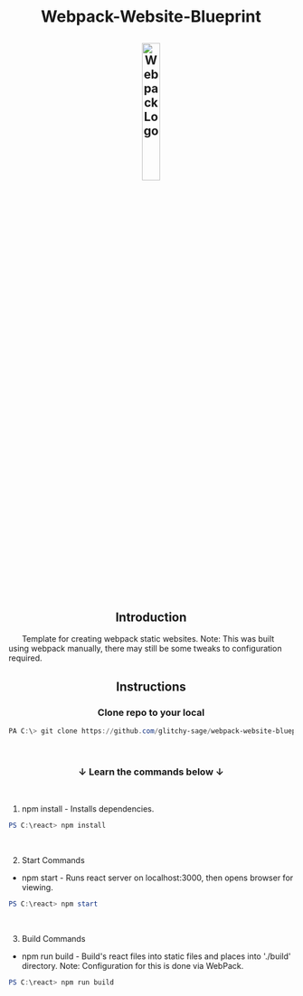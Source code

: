<h1 align="center">Webpack-Website-Blueprint</h1>
<h2 align="center">
    <img src="./static/favicon.ico" title="Webpack Logo" alt="Webpack Logo" style="width: 25%; height: auto;"/>
</h2>

<h2 align="center">Introduction</h2>

&nbsp;&nbsp;&nbsp;&nbsp;&nbsp;&nbsp;Template for creating webpack static websites. Note: This was built using webpack manually, there may still be some tweaks to configuration required.

<h2 align="center">Instructions</h2>

<h3 align="center">Clone repo to your local</h3>

```powershell
PA C:\> git clone https://github.com/glitchy-sage/webpack-website-blueprint.git APP_NAME
```
<br/>

<h3 align="center">&darr; Learn the commands below &darr;</h3>

<br/>

1. npm install - Installs dependencies.

```powershell
PS C:\react> npm install 
```

<br/>

2. Start Commands

- npm start - Runs react server on localhost:3000, then opens browser for viewing.

```powershell
PS C:\react> npm start 
```

<br/>

3. Build Commands

- npm run build - Build's react files into static files and places into './build' directory. Note: Configuration for this is done via WebPack.

```powershell
PS C:\react> npm run build 
```

